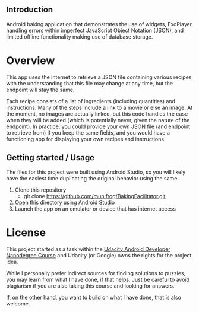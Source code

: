 ## Introduction

Android baking application that demonstrates the use of widgets, ExoPlayer, handling errors within
imperfect JavaScript Object Notation (JSON), and limited offline functionality making use of
database storage.

# Overview

This app uses the internet to retrieve a JSON file containing various recipes, with the
understanding that this file may change at any time, but the endpoint will stay the same.

Each recipe consists of a list of ingredients (including quantities) and instructions. Many of the
steps include a link to a movie or else an image. At the moment, no images are actually linked, but
this code handles the case when they will be added (which is potentially never, given the nature of
the endpoint). In practice, you could provide your own JSON file (and endpoint to retrieve from) if
you keep the same fields, and you would have a functioning app for displaying your own recipes and
instructions.

## Getting started / Usage

The files for this project were built using Android Studio, so you will likely have the easiest
time duplicating the original behavior using the same.

 1. Clone this repository
    * git clone https://github.com/munifrog/BakingFacilitator.git
 1. Open this directory using Android Studio
 1. Launch the app on an emulator or device that has internet access

# License
This project started as a task within the [Udacity Android Developer Nanodegree Course](https://www.udacity.com/course/android-developer-nanodegree-by-google--nd801)
and Udacity (or Google) owns the rights for the project idea.

While I personally prefer indirect sources for finding solutions to puzzles, you may learn from
what I have done, if that helps. Just be careful to avoid plagiarism if you are also taking this
course and looking for answers.

If, on the other hand, you want to build on what I have done, that is also welcome.